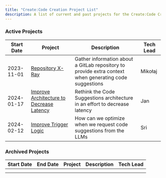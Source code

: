 ```yaml
---
title: "Create:Code Creation Project List"
description: A list of current and past projects for the Create:Code Creation team
---
```


### Active Projects

| Start Date | Project | Description | Tech Lead |
|------------|---------|-------------|-----------|
| 2023-11-01 | [Repository X-Ray](https://gitlab.com/groups/gitlab-org/-/epics/11733) | Gather information about a GitLab repository to provide extra context when generating code suggestions | Mikołaj  |
| 2024-01-17 | [Improve Architecture to Decrease Latency](https://gitlab.com/groups/gitlab-org/-/epics/12224) | Rethink the Code Suggestions architecture in an effort to decrease latency | Jan  |
| 2024-02-12 | [Improve Trigger Logic](https://gitlab.com/groups/gitlab-org/-/epics/12100) | How can we optimize when we request code suggestions from the LLMs | Sri |


### Archived Projects 

| Start Date | End Date | Project | Description | Tech Lead |
|------------|----------|---------|-------------|-----------|
|            |          |         |             |           |
|            |          |         |             |           |
